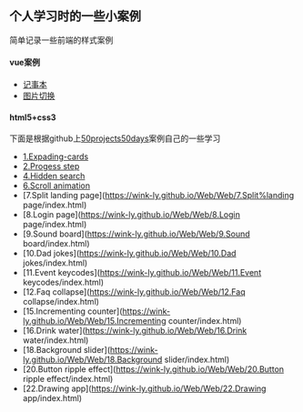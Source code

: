 ## 个人学习时的一些小案例
简单记录一些前端的样式案例
#### vue案例
* [记事本](https://wink-ly.github.io/Web/Vue/记事本/index.html)
* [图片切换](https://wink-ly.github.io/Web/Vue/图片切换/index.html)

#### html5+css3
下面是根据github上[50projects50days](https://github.com/bradtraversy/50projects50days)案例自己的一些学习
* [1.Expading-cards](https://wink-ly.github.io/Web/Web/1.Expanding-cards/index.html)
* [2.Progess step](https://wink-ly.github.io/Web/Web/2.Progess%20step/index.html)
* [4.Hidden search](https://wink-ly.github.io/Web/Web/4.Hidden%search/index.html)
* [6.Scroll animation](https://wink-ly.github.io/Web/Web/6.Scroll%animation/index.html)
* [7.Split landing page](https://wink-ly.github.io/Web/Web/7.Split%landing page/index.html)
* [8.Login page](https://wink-ly.github.io/Web/Web/8.Login page/index.html)
* [9.Sound board](https://wink-ly.github.io/Web/Web/9.Sound board/index.html)
* [10.Dad jokes](https://wink-ly.github.io/Web/Web/10.Dad jokes/index.html)
* [11.Event keycodes](https://wink-ly.github.io/Web/Web/11.Event keycodes/index.html)
* [12.Faq collapse](https://wink-ly.github.io/Web/Web/12.Faq collapse/index.html)
* [15.Incrementing counter](https://wink-ly.github.io/Web/Web/15.Incrementing counter/index.html)
* [16.Drink water](https://wink-ly.github.io/Web/Web/16.Drink water/index.html)
* [18.Background slider](https://wink-ly.github.io/Web/Web/18.Background slider/index.html)
* [20.Button ripple effect](https://wink-ly.github.io/Web/Web/20.Button ripple effect/index.html)
* [22.Drawing app](https://wink-ly.github.io/Web/Web/22.Drawing app/index.html)
